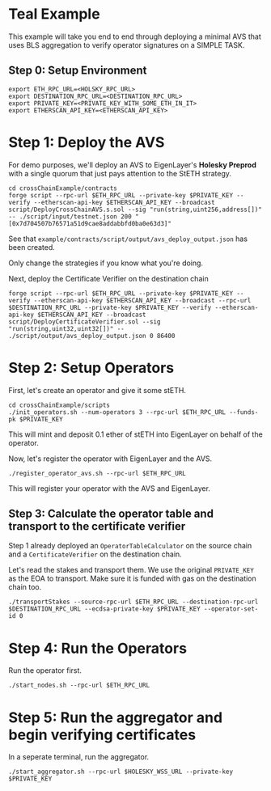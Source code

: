 # Teal Example

This example will take you end to end through deploying a minimal AVS that uses BLS aggregation to verify operator signatures on a SIMPLE TASK.

## Step 0: Setup Environment

```
export ETH_RPC_URL=<HOLSKY_RPC_URL>
export DESTINATION_RPC_URL=<DESTINATION_RPC_URL>
export PRIVATE_KEY=<PRIVATE_KEY_WITH_SOME_ETH_IN_IT>
export ETHERSCAN_API_KEY=<ETHERSCAN_API_KEY>
```

# Step 1: Deploy the AVS

For demo purposes, we'll deploy an AVS to EigenLayer's **Holesky Preprod** with a single quorum that just pays attention to the StETH strategy.

```
cd crossChainExample/contracts
forge script --rpc-url $ETH_RPC_URL --private-key $PRIVATE_KEY --verify --etherscan-api-key $ETHERSCAN_API_KEY --broadcast script/DeployCrossChainAVS.s.sol --sig "run(string,uint256,address[])" -- ./script/input/testnet.json 200 "[0x7d704507b76571a51d9cae8addabbfd0ba0e63d3]"
```
See that `example/contracts/script/output/avs_deploy_output.json` has been created.

Only change the strategies if you know what you're doing.

Next, deploy the Certificate Verifier on the destination chain

```
forge script --rpc-url $ETH_RPC_URL --private-key $PRIVATE_KEY --verify --etherscan-api-key $ETHERSCAN_API_KEY --broadcast --rpc-url $DESTINATION_RPC_URL --private-key $PRIVATE_KEY --verify --etherscan-api-key $ETHERSCAN_API_KEY --broadcast script/DeployCertificateVerifier.sol --sig "run(string,uint32,uint32[])" -- ./script/output/avs_deploy_output.json 0 86400
```

# Step 2: Setup Operators

First, let's create an operator and give it some stETH.
```
cd crossChainExample/scripts
./init_operators.sh --num-operators 3 --rpc-url $ETH_RPC_URL --funds-pk $PRIVATE_KEY
```
This will mint and deposit 0.1 ether of stETH into EigenLayer on behalf of the operator.

Now, let's register the operator with EigenLayer and the AVS.

```
./register_operator_avs.sh --rpc-url $ETH_RPC_URL
```

This will register your operator with the AVS and EigenLayer. 

## Step 3: Calculate the operator table and transport to the certificate verifier

Step 1 already deployed an `OperatorTableCalculator` on the source chain and a `CertificateVerifier` on the destination chain. 

Let's read the stakes and transport them. We use the original `PRIVATE_KEY` as the EOA to transport. Make sure it is funded with gas on the destination chain too. 

```
./transportStakes --source-rpc-url $ETH_RPC_URL --destination-rpc-url $DESTINATION_RPC_URL --ecdsa-private-key $PRIVATE_KEY --operator-set-id 0
```

# Step 4: Run the Operators

Run the operator first.
```
./start_nodes.sh --rpc-url $ETH_RPC_URL
```

# Step 5: Run the aggregator and begin verifying certificates 
In a seperate terminal, run the aggregator.
```
./start_aggregator.sh --rpc-url $HOLESKY_WSS_URL --private-key $PRIVATE_KEY
```
